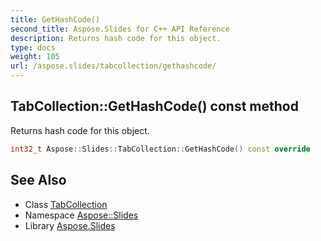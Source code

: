```yaml
---
title: GetHashCode()
second_title: Aspose.Slides for C++ API Reference
description: Returns hash code for this object.
type: docs
weight: 105
url: /aspose.slides/tabcollection/gethashcode/
---
```

## TabCollection::GetHashCode() const method


Returns hash code for this object.

```cpp
int32_t Aspose::Slides::TabCollection::GetHashCode() const override
```

## See Also

* Class [TabCollection](../)
* Namespace [Aspose::Slides](../../)
* Library [Aspose.Slides](../../../)